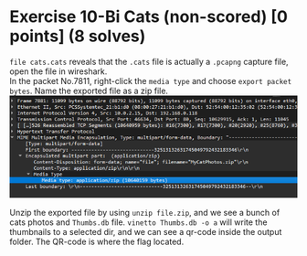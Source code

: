 # Exercise 10-Bi Cats (non-scored) [0 points] (8 solves)
`file cats.cats` reveals that the `.cats` file is actually a `.pcapng` capture file, open the file in wireshark.\
In the packet No.7811, right-click the `media type` and choose `export packet bytes`. Name the exported file as a zip file.
![img.png](img.png)

Unzip the exported file by using `unzip file.zip`, and we see a bunch of cats photos and `Thumbs.db` file. `vinetto Thumbs.db -o a` will write the thumbnails to a selected dir, and we can see a qr-code inside the output folder. The QR-code is where the flag located.
